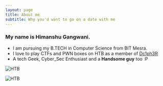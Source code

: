 ```yaml
---
layout: page
title: About me
subtitle: Why you'd want to go on a date with me
---
```


 ### My name is Himanshu Gangwani.

- I am pursuing my B.TECH in Computer Science from BIT Mesra. 
- I love to play CTFs and PWN boxes on HTB as a member of [Dc1ph3R](https://ctftime.org/team/69272)
- A tech Geek, Cyber_Sec Enthusiast and a __Handsome guy__ too :P


![HTB](https://www.hackthebox.eu/badge/image/92191 "Not Clickable :P")

![HTB](https://www.hackthebox.eu/badge/team/image/1262 "Not Clickable :P")






